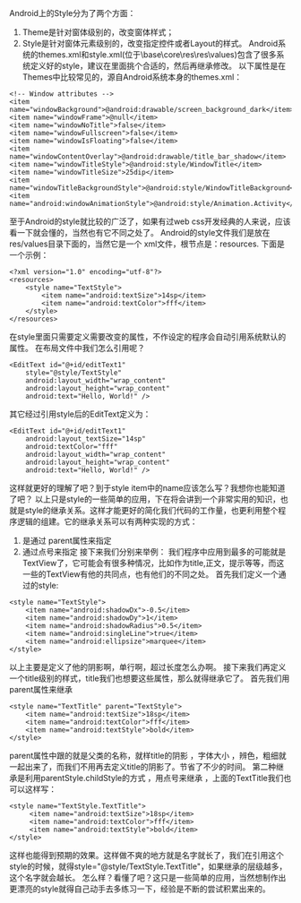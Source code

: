 Android上的Style分为了两个方面：
1. Theme是针对窗体级别的，改变窗体样式；
2. Style是针对窗体元素级别的，改变指定控件或者Layout的样式。
Android系统的themes.xml和style.xml(位于\base\core\res\res\values\)包含了很多系统定义好的style，建议在里面挑个合适的，然后再继承修改。
以下属性是在Themes中比较常见的，源自Android系统本身的themes.xml：
```  
<!-- Window attributes -->
<item name="windowBackground">@android:drawable/screen_background_dark</item>
<item name="windowFrame">@null</item>
<item name="windowNoTitle">false</item>
<item name="windowFullscreen">false</item>
<item name="windowIsFloating">false</item>
<item name="windowContentOverlay">@android:drawable/title_bar_shadow</item>
<item name="windowTitleStyle">@android:style/WindowTitle</item>
<item name="windowTitleSize">25dip</item>
<item name="windowTitleBackgroundStyle">@android:style/WindowTitleBackground</item>
<item name="android:windowAnimationStyle">@android:style/Animation.Activity</item>
```
至于Android的style就比较的广泛了，如果有过web css开发经典的人来说，应该看一下就会懂的，当然也有它不同之处了。
Android的style文件我们是放在res/values目录下面的，当然它是一个 xml文件，根节点是：resources. 下面是一个示例：
```  
<?xml version="1.0" encoding="utf-8"?>
<resources>
	<style name="TextStyle">
		<item name="android:textSize">14sp</item>
		<item name="android:textColor">fff</item>
	</style>
</resources>
```
在style里面只需要定义需要改变的属性，不作设定的程序会自动引用系统默认的属性。
在布局文件中我们怎么引用呢？
```  
<EditText id="@+id/editText1"
	style="@style/TextStyle"
	android:layout_width="wrap_content"
	android:layout_height="wrap_content"
	android:text="Hello, World!" />
```
其它经过引用style后的EditText定义为：
```  
<EditText id="@+id/editText1"
	android:layout_textSize="14sp"
	android:textColor="fff"
	android:layout_width="wrap_content"
	android:layout_height="wrap_content"
	android:text="Hello, World!" />
```
这样就更好的理解了吧？到于style item中的name应该怎么写？我想你也能知道了吧？
以上只是style的一些简单的应用，下在将会讲到一个非常实用的知识，也就是style的继承关系。这样才能更好的简化我们代码的工作量，也更利用整个程序逻辑的组建。它的继承关系可以有两种实现的方式：
1. 是通过 parent属性来指定
2. 通过点号来指定
接下来我们分别来举例：
我们程序中应用到最多的可能就是TextView了，它可能会有很多种情况，比如作为title,正文，提示等等，而这一些的TextView有他的共同点，也有他们的不同之处。
首先我们定义一个通过的style:
```  
<style name="TextStyle">
	<item name="android:shadowDx">-0.5</item>
	<item name="android:shadowDy">1</item>
	<item name="android:shadowRadius">0.5</item>
	<item name="android:singleLine">true</item>
	<item name="android:ellipsize">marquee</item>
</style>
```
以上主要是定义了他的阴影啊，单行啊，超过长度怎么办啊。
接下来我们再定义一个title级别的样式，title我们也想要这些属性，那么就得继承它了。
首先我们用 parent属性来继承
```  
<style name="TextTitle" parent="TextStyle">
	<item name="android:textSize">18sp</item>
	<item name="android:textColor">fff</item>
	<item name="android:textStyle">bold</item>
</style>
```
parent属性中跟的就是父类的名称，就样title的阴影 ，字体大小 ，辨色，粗细就一起出来了，而我们不用再去定义title的阴影了。节省了不少的时间。
第二种继承是利用parentStyle.childStyle的方式 ，用点号来继承 ，上面的TextTitle我们也可以这样写：
```  
<style name="TextStyle.TextTitle">
	 <item name="android:textSize">18sp</item>
	 <item name="android:textColor">fff</item>
	 <item name="android:textStyle">bold</item>
</style>
```
这样也能得到预期的效果。这样做不爽的地方就是名字就长了，我们在引用这个style的时候，就得style="@style/TextStyle.TextTitle"，如果继承的层级越多，这个名字就会越长。
怎么样？看懂了吧？这只是一些简单的应用，当然想制作出更漂亮的style就得自己动手去多练习一下，经验是不断的尝试积累出来的。